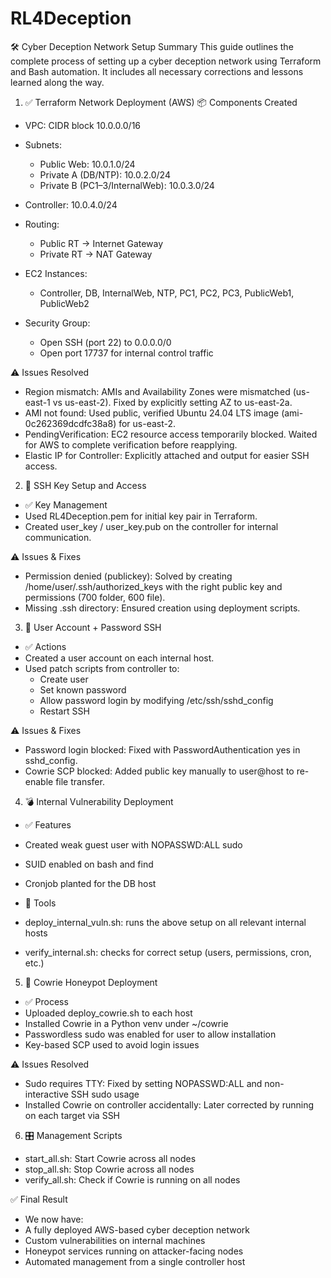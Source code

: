 # RL4Deception
🛠️ Cyber Deception Network Setup Summary
This guide outlines the complete process of setting up a cyber deception network using Terraform and Bash automation. It includes all necessary corrections and lessons learned along the way.

1. ✅ Terraform Network Deployment (AWS)
📦 Components Created
- VPC: CIDR block 10.0.0.0/16
- Subnets:
  - Public Web: 10.0.1.0/24
  - Private A (DB/NTP): 10.0.2.0/24
  - Private B (PC1–3/InternalWeb): 10.0.3.0/24
- Controller: 10.0.4.0/24
- Routing:
  - Public RT → Internet Gateway
  - Private RT → NAT Gateway

- EC2 Instances:
  - Controller, DB, InternalWeb, NTP, PC1, PC2, PC3, PublicWeb1, PublicWeb2

- Security Group:
  - Open SSH (port 22) to 0.0.0.0/0
  - Open port 17737 for internal control traffic

⚠️ Issues Resolved
- Region mismatch: AMIs and Availability Zones were mismatched (us-east-1 vs us-east-2). Fixed by explicitly setting AZ to us-east-2a.
- AMI not found: Used public, verified Ubuntu 24.04 LTS image (ami-0c262369dcdfc38a8) for us-east-2.
- PendingVerification: EC2 resource access temporarily blocked. Waited for AWS to complete verification before reapplying.
- Elastic IP for Controller: Explicitly attached and output for easier SSH access.

2. 🔐 SSH Key Setup and Access
- ✅ Key Management
- Used RL4Deception.pem for initial key pair in Terraform.
- Created user_key / user_key.pub on the controller for internal communication.

⚠️ Issues & Fixes
- Permission denied (publickey): Solved by creating /home/user/.ssh/authorized_keys with the right public key and permissions (700 folder, 600 file).
- Missing .ssh directory: Ensured creation using deployment scripts.

3. 👤 User Account + Password SSH
- ✅ Actions
- Created a user account on each internal host.
- Used patch scripts from controller to:
  - Create user
  - Set known password
  - Allow password login by modifying /etc/ssh/sshd_config
  - Restart SSH

⚠️ Issues & Fixes
- Password login blocked: Fixed with PasswordAuthentication yes in sshd_config.
- Cowrie SCP blocked: Added public key manually to user@host to re-enable file transfer.

4. 💣 Internal Vulnerability Deployment
- ✅ Features
- Created weak guest user with NOPASSWD:ALL sudo
- SUID enabled on bash and find
- Cronjob planted for the DB host

- 🔧 Tools
- deploy_internal_vuln.sh: runs the above setup on all relevant internal hosts
- verify_internal.sh: checks for correct setup (users, permissions, cron, etc.)

5. 🐍 Cowrie Honeypot Deployment
- ✅ Process
- Uploaded deploy_cowrie.sh to each host
- Installed Cowrie in a Python venv under ~/cowrie
- Passwordless sudo was enabled for user to allow installation
- Key-based SCP used to avoid login issues

⚠️ Issues Resolved
- Sudo requires TTY: Fixed by setting NOPASSWD:ALL and non-interactive SSH sudo usage
- Installed Cowrie on controller accidentally: Later corrected by running on each target via SSH

6. 🎛️ Management Scripts
- start_all.sh: Start Cowrie across all nodes
- stop_all.sh: Stop Cowrie across all nodes
- verify_all.sh: Check if Cowrie is running on all nodes

✅ Final Result
- We now have:
- A fully deployed AWS-based cyber deception network
- Custom vulnerabilities on internal machines
- Honeypot services running on attacker-facing nodes
- Automated management from a single controller host
